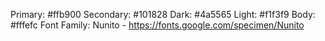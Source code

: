 Primary: #ffb900
Secondary: #101828
Dark: #4a5565
Light: #f1f3f9
Body: #fffefc
Font Family: Nunito - https://fonts.google.com/specimen/Nunito